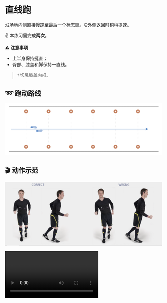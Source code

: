 # 直线跑

沿场地内侧直接慢跑至最后一个标志筒。沿外侧返回时稍稍提速。

✌️ 本练习需完成**两次**。

**⚠️ 注意事项**

- 上半身保持挺直；
- 臀部、膝盖和脚保持一直线。

>❗️ 切忌膝盖内扣。

## ➿ 跑动路线

![straight](../figures/part1/straight.png)

## 🎬 动作示范

![straight](../figures/part1/straightp.png)

<div class="center-video">
    <video controls>
        <source src="../videos/part1/straight.mp4" type="video/mp4">
    </video>
</div>